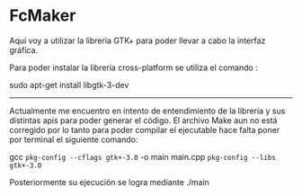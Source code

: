 # FcMaker
Aquí voy a utilizar la libreria GTK+ para poder llevar a cabo la interfaz gráfica.

Para poder instalar la librería cross-platform se utiliza el comando :

sudo apt-get install libgtk-3-dev

-------------------------------------------------

Actualmente me encuentro en intento de entendimiento de la librería y sus distintas apis para poder generar el código. El archivo
Make aun no está corregido por lo tanto para poder compilar el ejecutable hace falta poner por terminal el siguiente comando:

gcc `pkg-config --cflags gtk+-3.0` -o main main.cpp `pkg-config --libs gtk+-3.0`

Posteriormente su ejecución se logra mediante ./main

